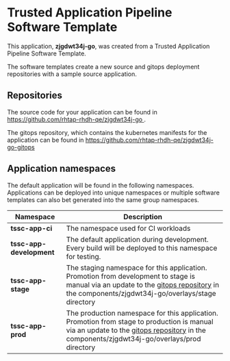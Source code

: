 # Trusted Application Pipeline Software Template

This application, **zjgdwt34j-go**, was created from a Trusted Application Pipeline Software Template.

The software templates create a new source and gitops deployment repositories with a sample source application. 

## Repositories

The source code for your application can be found in [https://github.com/rhtap-rhdh-qe/zjgdwt34j-go ](https://github.com/rhtap-rhdh-qe/zjgdwt34j-go ).
 
The gitops repository, which contains the kubernetes manifests for the application can be found in 
[https://github.com/rhtap-rhdh-qe/zjgdwt34j-go-gitops ](https://github.com/rhtap-rhdh-qe/zjgdwt34j-go-gitops ) 

## Application namespaces 

The default application will be found in the following namespaces. Applications can be deployed into unique namespaces or multiple software templates can also bet generated into the same group namespaces.  

|  Namespace   |  Description   |  
| -------- | -------- |
| **tssc-app-ci** | The namespace used for CI workloads |
| **tssc-app-development** | The default application during development. Every build will be deployed to this namespace for testing. |
| **tssc-app-stage** | The staging namespace for this application. Promotion from development to stage is manual via an update to the [gitops repository](https://github.com/rhtap-rhdh-qe/zjgdwt34j-go-gitops ) in the components/zjgdwt34j-go/overlays/stage directory |
| **tssc-app-prod** | The production namespace for this application. Promotion from stage to production is manual via an update to the [gitops repository](https://github.com/rhtap-rhdh-qe/zjgdwt34j-go-gitops ) in the components/zjgdwt34j-go/overlays/prod directory |